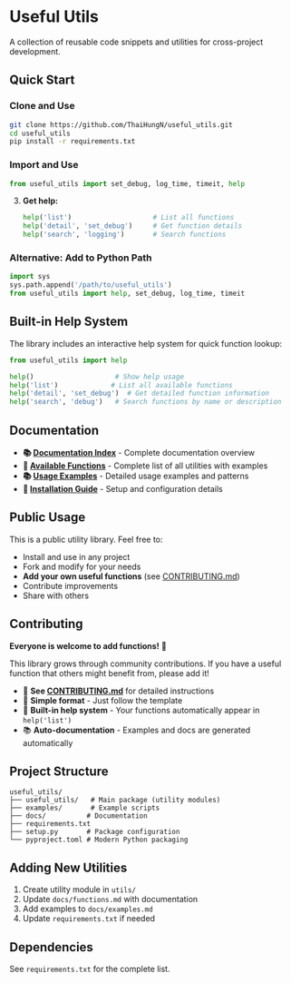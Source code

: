 # Useful Utils

A collection of reusable code snippets and utilities for cross-project development.

## Quick Start

### Clone and Use
```bash
git clone https://github.com/ThaiHungN/useful_utils.git
cd useful_utils
pip install -r requirements.txt
```

### Import and Use
```python
from useful_utils import set_debug, log_time, timeit, help
```

3. **Get help:**
   ```python
   help('list')                    # List all functions
   help('detail', 'set_debug')     # Get function details
   help('search', 'logging')       # Search functions
   ```

### Alternative: Add to Python Path
```python
import sys
sys.path.append('/path/to/useful_utils')
from useful_utils import help, set_debug, log_time, timeit
```

## Built-in Help System

The library includes an interactive help system for quick function lookup:

```python
from useful_utils import help

help()                    # Show help usage
help('list')             # List all available functions
help('detail', 'set_debug')  # Get detailed function information
help('search', 'debug')   # Search functions by name or description
```

## Documentation

- **📚 [Documentation Index](docs/README.md)** - Complete documentation overview
- **📖 [Available Functions](docs/functions.md)** - Complete list of all utilities with examples
- **📚 [Usage Examples](docs/examples.md)** - Detailed usage examples and patterns
- **🔧 [Installation Guide](docs/installation.md)** - Setup and configuration details

## Public Usage

This is a public utility library. Feel free to:
- Install and use in any project
- Fork and modify for your needs
- **Add your own useful functions** (see [CONTRIBUTING.md](CONTRIBUTING.md))
- Contribute improvements
- Share with others

## Contributing

**Everyone is welcome to add functions!** 🚀

This library grows through community contributions. If you have a useful function that others might benefit from, please add it!

- 📖 **See [CONTRIBUTING.md](CONTRIBUTING.md)** for detailed instructions
- 🔧 **Simple format** - Just follow the template
- 🎯 **Built-in help system** - Your functions automatically appear in `help('list')`
- 📚 **Auto-documentation** - Examples and docs are generated automatically

## Project Structure

```
useful_utils/
├── useful_utils/   # Main package (utility modules)
├── examples/       # Example scripts
├── docs/          # Documentation
├── requirements.txt
├── setup.py       # Package configuration
└── pyproject.toml # Modern Python packaging
```

## Adding New Utilities

1. Create utility module in `utils/`
2. Update `docs/functions.md` with documentation
3. Add examples to `docs/examples.md`
4. Update `requirements.txt` if needed

## Dependencies

See `requirements.txt` for the complete list.
